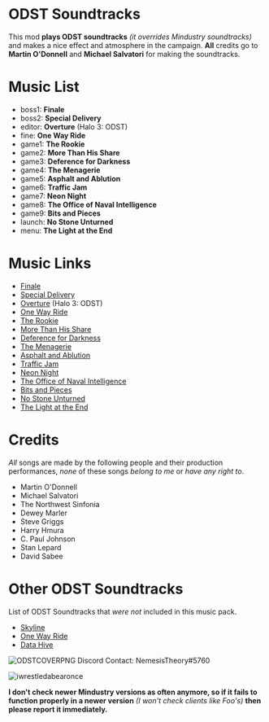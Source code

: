 # ODST Soundtracks
This mod **plays ODST soundtracks** *(it overrides Mindustry soundtracks)* and makes a nice effect and atmosphere in the campaign. **All** credits go to **Martin O'Donnell** and **Michael Salvatori** for making the soundtracks.

# Music List
- boss1: **Finale**
- boss2: **Special Delivery**
- editor: **Overture** (Halo 3: ODST)
- fine: **One Way Ride**
- game1: **The Rookie**
- game2: **More Than His Share**
- game3: **Deference for Darkness**
- game4: **The Menagerie**
- game5: **Asphalt and Ablution**
- game6: **Traffic Jam**
- game7: **Neon Night**
- game8: **The Office of Naval Intelligence**
- game9: **Bits and Pieces**
- launch: **No Stone Unturned**
- menu: **The Light at the End**

# Music Links
- [Finale](https://www.youtube.com/watch?v=6-jmPBuoQM4)
- [Special Delivery](https://www.youtube.com/watch?v=RGkcDA9dbnk)
- [Overture](https://www.youtube.com/watch?v=4kCP-ffSdfU) (Halo 3: ODST)
- [One Way Ride](https://www.youtube.com/watch?v=QdwvG9Lr1Yc)
- [The Rookie](https://www.youtube.com/watch?v=6qTpwMlqeLU)
- [More Than His Share](https://www.youtube.com/watch?v=eoCBogeAnS4)
- [Deference for Darkness](https://www.youtube.com/watch?v=gsG8qffiDk8)
- [The Menagerie](https://www.youtube.com/watch?v=loP4MI028Pw)
- [Asphalt and Ablution](https://www.youtube.com/watch?v=fOl3oW4wp-o)
- [Traffic Jam](https://www.youtube.com/watch?v=GfxL_ljHPF0)
- [Neon Night](https://www.youtube.com/watch?v=JO7na0EtB0A)
- [The Office of Naval Intelligence](https://www.youtube.com/watch?v=lzmjEj2HF14)
- [Bits and Pieces](https://www.youtube.com/watch?v=EmGQpuvSCvM)
- [No Stone Unturned](https://www.youtube.com/watch?v=e9QWfGS9TgE)
- [The Light at the End](https://www.youtube.com/watch?v=99HjuHV-yMk)

# Credits
*All* songs are made by the following people and their production performances, *none* of these songs *belong to me* or *have any right to*.
- Martin O'Donnell
- Michael Salvatori
- The Northwest Sinfonia
- Dewey Marler
- Steve Griggs
- Harry Hmura
- C. Paul Johnson
- Stan Lepard
- David Sabee

# Other ODST Soundtracks
List of ODST Soundtracks that _were not_ included in this music pack.
- [Skyline](https://www.youtube.com/watch?v=iJDzP5aGCoU)
- [One Way Ride](https://www.youtube.com/watch?v=QdwvG9Lr1Yc)
- [Data Hive](https://www.youtube.com/watch?v=49sXWfZidAU)

![ODSTCOVERPNG](https://user-images.githubusercontent.com/89642216/139625324-a7722c90-175c-4d40-85f6-4bd61eb5ba27.png)
Discord Contact: NemesisTheory#5760

![iwrestledabearonce](https://cdn.discordapp.com/attachments/895660412673069117/1088108932448403526/download.png)


**I don't check newer Mindustry versions as often anymore, so if it fails to function properly in a newer version** _(I won't check clients like Foo's)_ **then please report it immediately.**
